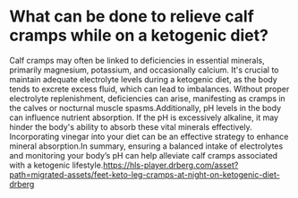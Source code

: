 # What can be done to relieve calf cramps while on a ketogenic diet?

Calf cramps may often be linked to deficiencies in essential minerals, primarily magnesium, potassium, and occasionally calcium. It's crucial to maintain adequate electrolyte levels during a ketogenic diet, as the body tends to excrete excess fluid, which can lead to imbalances. Without proper electrolyte replenishment, deficiencies can arise, manifesting as cramps in the calves or nocturnal muscle spasms.Additionally, pH levels in the body can influence nutrient absorption. If the pH is excessively alkaline, it may hinder the body's ability to absorb these vital minerals effectively. Incorporating vinegar into your diet can be an effective strategy to enhance mineral absorption.In summary, ensuring a balanced intake of electrolytes and monitoring your body’s pH can help alleviate calf cramps associated with a ketogenic lifestyle.https://hls-player.drberg.com/asset?path=migrated-assets/feet-keto-leg-cramps-at-night-on-ketogenic-diet-drberg